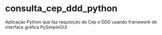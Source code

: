 # consulta_cep_ddd_python
 Aplicação Python que faz requisição de Cep e DDD usando framework de interface gráfica PySimpleGUI
